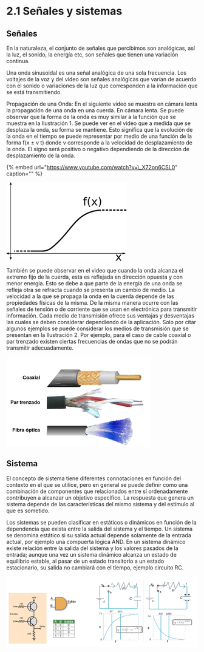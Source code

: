 # 2.1 Señales y sistemas

## Señales

En la naturaleza, el conjunto de señales que percibimos son analógicas, así la luz, el sonido, la energía etc, son señales que tienen una variación continua. 

Una onda sinusoidal es una señal analógica de una sola frecuencia. Los voltajes de la voz y del video son señales analógicas que varían de acuerdo con el sonido o variaciones de la luz que corresponden a la información que se está transmitiendo.

Propagación de una Onda: En el siguiente video se muestra en cámara lenta la propagación de una onda en una cuerda. En cámara lenta. Se puede observar que la forma de la onda es muy similar a la función que se muestra en la Ilustración 1. Se puede ver en el video que a medida que se desplaza la onda, su forma se mantiene. Esto significa que la evolución de la onda en el tiempo se puede representar por medio de una función de la forma f\(x ± v t\) donde v corresponde a la velocidad de desplazamiento de la onda. El signo será positivo o negativo dependiendo de la dirección de desplazamiento de la onda.

{% embed url="https://www.youtube.com/watch?v=\_X72on6CSL0" caption="" %}

![Posible forma de onda en una cuerda](../.gitbook/assets/image%20%2879%29.png)

También se puede observar en el video que cuando la onda alcanza el extremo fijo de la cuerda, esta es reflejada en dirección opuesta y con menor energía. Esto se debe a que parte de la energía de una onda se refleja otra se refracta cuando se presenta un cambio de medio. La velocidad a la que se propaga la onda en la cuerda depende de las propiedades físicas de la misma. De la misma manera ocurre con las señales de tensión o de corriente que se usan en electrónica para transmitir información. Cada medio de transmisión ofrece sus ventajas y desventajas las cuales se deben considerar dependiendo de la aplicación. Solo por citar algunos ejemplos se puede considerar los medios de transmisión que se presentan en la Ilustración 2. Por ejemplo, para el caso de cable coaxial o par trenzado existen ciertas frecuencias de ondas que no se podrán transmitir adecuadamente.

![Algunos medios de transmisi&#xF3;n](../.gitbook/assets/image%20%2848%29.png)

## Sistema

El concepto de sistema tiene diferentes connotaciones en función del contexto en el que se utilice, pero en general se puede definir como una combinación de componentes que relacionados entre sí ordenadamente contribuyen a alcanzar un objetivo específico. La respuesta que genera un sistema depende de las características del mismo sistema y del estímulo al que es sometido.

Los sistemas se pueden clasificar en estáticos o dinámicos en función de la dependencia que exista entre la salida del sistema y el tiempo. Un sistema se denomina estático si su salida actual depende solamente de la entrada actual, por ejemplo una compuerta lógica AND. En un sistema dinámico existe relación entre la salida del sistema y los valores pasados de la entrada; aunque una vez un sistema dinámico alcanza un estado de equilibrio estable, al pasar de un estado transitorio a un estado estacionario, su salida no cambiará con el tiempo, ejemplo circuito RC.

![](../.gitbook/assets/image%20%2810%29.png)

